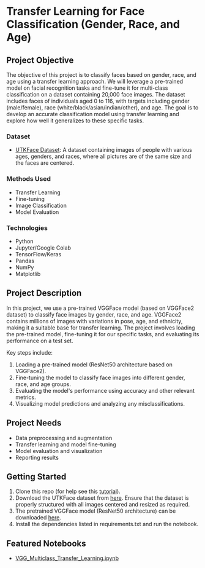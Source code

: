 # Transfer Learning for Face Classification (Gender, Race, and Age)

## Project Objective
The objective of this project is to classify faces based on gender, race, and age using a transfer learning approach. We will leverage a pre-trained model on facial recognition tasks and fine-tune it for multi-class classification on a dataset containing 20,000 face images. The dataset includes faces of individuals aged 0 to 116, with targets including gender (male/female), race (white/black/asian/indian/other), and age. The goal is to develop an accurate classification model using transfer learning and explore how well it generalizes to these specific tasks.

### Dataset
* [UTKFace Dataset](https://susanqq.github.io/UTKFace/): A dataset containing images of people with various ages, genders, and races, where all pictures are of the same size and the faces are centered.

### Methods Used
* Transfer Learning
* Fine-tuning
* Image Classification
* Model Evaluation

### Technologies
* Python
* Jupyter/Google Colab
* TensorFlow/Keras
* Pandas
* NumPy
* Matplotlib

## Project Description
In this project, we use a pre-trained VGGFace model (based on VGGFace2 dataset) to classify face images by gender, race, and age. VGGFace2 contains millions of images with variations in pose, age, and ethnicity, making it a suitable base for transfer learning. The project involves loading the pre-trained model, fine-tuning it for our specific tasks, and evaluating its performance on a test set.

Key steps include:
1. Loading a pre-trained model (ResNet50 architecture based on VGGFace2).
2. Fine-tuning the model to classify face images into different gender, race, and age groups.
3. Evaluating the model's performance using accuracy and other relevant metrics.
4. Visualizing model predictions and analyzing any misclassifications.

## Project Needs
- Data preprocessing and augmentation
- Transfer learning and model fine-tuning
- Model evaluation and visualization
- Reporting results

## Getting Started

1. Clone this repo (for help see this [tutorial](https://help.github.com/articles/cloning-a-repository/)).
2. Download the UTKFace dataset from [here](https://susanqq.github.io/UTKFace/). Ensure that the dataset is properly structured with all images centered and resized as required.
3. The pretrained VGGFace model (ResNet50 architecture) can be downloaded [here](https://drive.google.com/open?id=1oHJxVZCcVwp1dgcwDIZL4h97uInxOGWO).
4. Install the dependencies listed in requirements.txt and run the notebook.

## Featured Notebooks
* [VGG_Multiclass_Transfer_Learning.ipynb](https://github.com/vladvintenbakh/MulticlassTransferLearning/blob/main/VGG_Multiclass_Transfer_Learning.ipynb)

